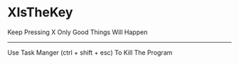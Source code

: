 # XIsTheKey
Keep Pressing X Only Good Things Will Happen
<hr>
Use Task Manger (ctrl + shift + esc) To Kill The Program